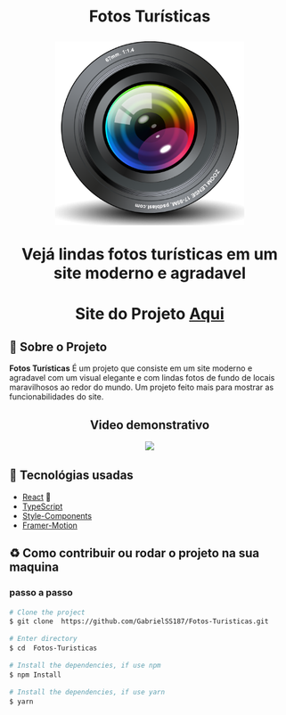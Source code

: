 
<h1 align="center">
    <p>Fotos Turísticas</p>
    <img src="public/favicon.ico" height="330" width="340"/>
    <p>Vejá lindas fotos turísticas em um site moderno e agradavel<p>
</h1>

<h1 align="center">Site do Projeto
<a href="https://my-fotos-turisticas.surge.sh/">
Aqui</a></h1>


## 📕 Sobre o Projeto

**Fotos Turísticas** É um projeto que consiste em um  site moderno e agradavel com um visual elegante e com lindas fotos de fundo de locais maravilhosos ao redor do mundo. Um projeto feito mais para mostrar as funcionabilidades do site.

<h2 align="center">Video demonstrativo</h2>

<p align="center">
  <img src="https://media.giphy.com/media/nKXUyFsZXd9TLXx8k1/giphy.gif" width="550 height="450"/>
</p>

## 🔨 Tecnológias usadas

- [React](https://pt-br.reactjs.org/) 💚
- [TypeScript](https://www.typescriptlang.org/)
- [Style-Components](https://styled-components.com/)
- [Framer-Motion](https://www.framer.com/motion/)

## ♻ Como contribuir ou rodar o projeto na sua maquina

### passo a passo

```bash
# Clone the project
$ git clone  https://github.com/GabrielSS187/Fotos-Turisticas.git
```

```bash
# Enter directory
$ cd  Fotos-Turisticas
```

```bash
# Install the dependencies, if use npm
$ npm Install
```

```bash
# Install the dependencies, if use yarn
$ yarn
```
